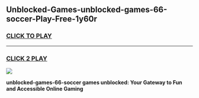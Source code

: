 
## Unblocked-Games-unblocked-games-66-soccer-Play-Free-1y60r
<h3>
<a href="https://premium76.site?title=unblocked-games-66-soccer&ref=19M">CLICK TO PLAY</a></h3>
<hr>

<h3>
<a href="https://premium76.site?title=unblocked-games-66-soccer&ref=19M">CLICK 2 PLAY</a>
  
</h3>

<a href="https://premium76.site?title=unblocked-games-66-soccer&ref=19M"><img src="https://clearcache.store/games.png"></a>


**unblocked-games-66-soccer games unblocked: Your Gateway to Fun and Accessible Online Gaming**
